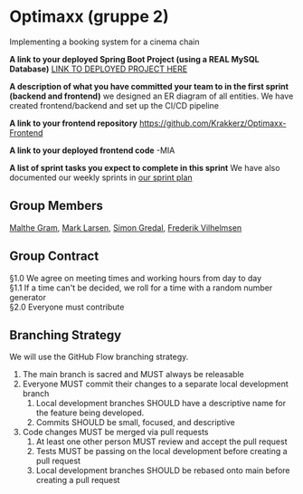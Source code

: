 # Optimaxx (gruppe 2)

Implementing a booking system for a cinema chain  

**A link to your deployed Spring Boot Project (using a REAL MySQL Database)**
[LINK TO DEPLOYED PROJECT HERE](https://example.com/) 

**A description of what you have committed your team to in the first sprint (backend and frontend)**
we designed an ER diagram of all entities. We have created frontend/backend and set up the CI/CD pipeline

**A link to your frontend repository**
https://github.com/Krakkerz/Optimaxx-Frontend

**A link to your deployed frontend code**
-MIA

**A list of sprint tasks you expect to complete in this sprint**
We have also documented our weekly sprints in [our sprint plan](/miscelaneous/sprint-plan.md)


## Group Members
[Malthe Gram](https://github.com/MaltheGram), [Mark Larsen](https://github.com/mark3010),
[Simon Gredal](https://github.com/simongredal), [Frederik Vilhelmsen](https://github.com/frederikmahipal)  

## Group Contract
§1.0  We agree on meeting times and working hours from day to day  
§1.1  If a time can't be decided, we roll for a time with a random number generator  
§2.0  Everyone must contribute

## Branching Strategy 
We will use the GitHub Flow branching strategy.
1. The main branch is sacred and MUST always be releasable
2. Everyone MUST commit their changes to a separate local development branch 
   1. Local development branches SHOULD have a descriptive name for the feature being developed.
   2. Commits SHOULD be small, focused, and descriptive
3. Code changes MUST be merged via pull requests
   1. At least one other person MUST review and accept the pull request
   2. Tests MUST be passing on the local development before creating a pull request
   3. Local development branches SHOULD be rebased onto main before creating a pull request
 


